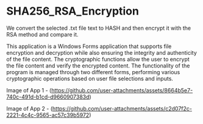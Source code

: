 # SHA256_RSA_Encryption
We convert the selected .txt file text to HASH and then encrypt it with the RSA method and compare it.

This application is a Windows Forms application that supports file encryption and decryption while also ensuring the integrity and authenticity of the file content. The cryptographic functions allow the user to encrypt the file content and verify the encrypted content. The functionality of the program is managed through two different forms, performing various cryptographic operations based on user file selections and inputs.

Image of App 1 - (https://github.com/user-attachments/assets/8664b5e7-740c-491d-b1cd-d9660907383d)

Image of App 2 - (https://github.com/user-attachments/assets/c2d07f2c-2221-4c4c-9565-ac57c39b5972)
